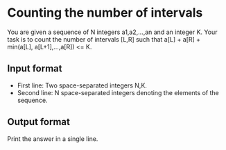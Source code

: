 # Counting the number of intervals

You are given a sequence of N integers a1,a2,...,an and an integer K. Your task is to count the number of intervals [L,R] such that a[L] + a[R] + min(a[L], a[L+1],...,a[R]) <= K.

## Input format

- First line: Two space-separated integers N,K.
- Second line: N space-separated integers denoting the elements of the sequence.

## Output format

Print the answer in a single line.
